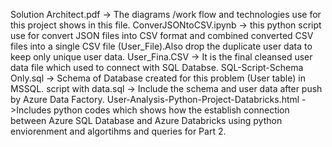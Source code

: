 Solution Architect.pdf -> The diagrams /work flow and technologies use for this project shows in this file.
ConverJSONtoCSV.ipynb  -> this python script use for convert JSON files into CSV format and combined converted CSV files into a single CSV file (User_File).Also drop the duplicate user data to keep only unique user data.
User_Fina.CSV -> It is the final cleansed user data file which used to connect with SQL Databse.
SQL-Script-Schema Only.sql -> Schema of  Database created for this problem (User table) in MSSQL.
script with data.sql -> Include the schema and user data after push by Azure Data Factory.
User-Analysis-Python-Project-Databricks.html ->Includes python codes which shows  how the establish connection between Azure SQL Database and Azure Databricks using python enviorenment and algortihms and queries for Part 2.

